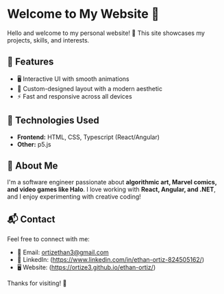 # Welcome to My Website 🎉

Hello and welcome to my personal website! 🚀 This site showcases my projects, skills, and interests.

## 🌟 Features
- 🖥️ Interactive UI with smooth animations
- 🎨 Custom-designed layout with a modern aesthetic
- ⚡ Fast and responsive across all devices

## 🔧 Technologies Used
- **Frontend:** HTML, CSS, Typescript (React/Angular)
- **Other:** p5.js

## 📌 About Me
I'm a software engineer passionate about **algorithmic art, Marvel comics, and video games like Halo**. I love working with **React, Angular, and .NET**, and I enjoy experimenting with creative coding!

## 📬 Contact
Feel free to connect with me:
- 📧 Email: ortizethan3@gmail.com
- 🔗 LinkedIn: (https://www.linkedin.com/in/ethan-ortiz-824505162/)
- 🖥️ Website: (https://ortize3.github.io/ethan-ortiz/)

Thanks for visiting! 🚀